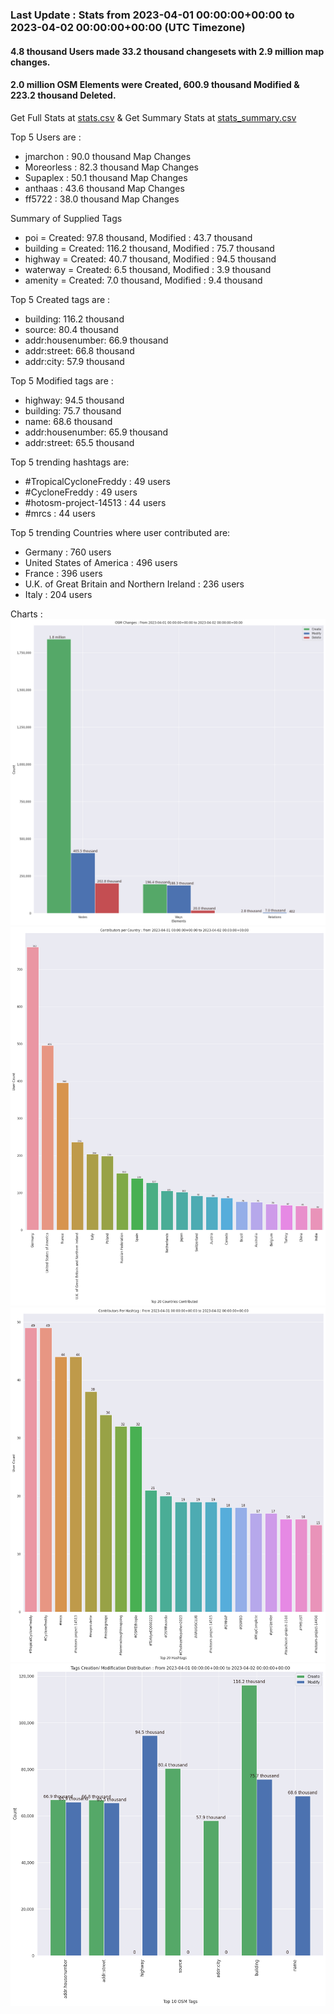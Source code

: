 ### Last Update : Stats from 2023-04-01 00:00:00+00:00 to 2023-04-02 00:00:00+00:00 (UTC Timezone)

#### 4.8 thousand Users made 33.2 thousand changesets with 2.9 million map changes.
#### 2.0 million OSM Elements were Created, 600.9 thousand Modified & 223.2 thousand Deleted.
Get Full Stats at [stats.csv](/stats/Global/Daily/stats.csv)
 & Get Summary Stats at [stats_summary.csv](/stats/Global/Daily/stats_summary.csv)

Top 5 Users are : 
- jmarchon : 90.0 thousand Map Changes
- Moreorless : 82.3 thousand Map Changes
- Supaplex : 50.1 thousand Map Changes
- anthaas : 43.6 thousand Map Changes
- ff5722 : 38.0 thousand Map Changes

Summary of Supplied Tags
- poi = Created: 97.8 thousand, Modified : 43.7 thousand
- building = Created: 116.2 thousand, Modified : 75.7 thousand
- highway = Created: 40.7 thousand, Modified : 94.5 thousand
- waterway = Created: 6.5 thousand, Modified : 3.9 thousand
- amenity = Created: 7.0 thousand, Modified : 9.4 thousand


Top 5 Created tags are :
- building: 116.2 thousand
- source: 80.4 thousand
- addr:housenumber: 66.9 thousand
- addr:street: 66.8 thousand
- addr:city: 57.9 thousand


Top 5 Modified tags are :
- highway: 94.5 thousand
- building: 75.7 thousand
- name: 68.6 thousand
- addr:housenumber: 65.9 thousand
- addr:street: 65.5 thousand


Top 5 trending hashtags are:
- #TropicalCycloneFreddy : 49 users
- #CycloneFreddy : 49 users
- #hotosm-project-14513 : 44 users
- #mrcs : 44 users


Top 5 trending Countries where user contributed are:
- Germany : 760 users
- United States of America : 496 users
- France : 396 users
- U.K. of Great Britain and Northern Ireland : 236 users
- Italy : 204 users


 Charts : 
![Alt text](./stats_osm_changes.png) 
![Alt text](./stats_users_per_country.png) 
![Alt text](./stats_users_per_hashtag.png) 
![Alt text](./stats_tags.png) 
